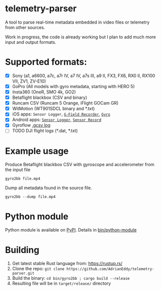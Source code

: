 # telemetry-parser
A tool to parse real-time metadata embedded in video files or telemetry from other sources.

Work in progress, the code is already working but I plan to add much more input and output formats.

# Supported formats:
- [x] Sony (a1, a6600, a7c, a7r IV, a7 IV, a7s III, a9 II, FX3, FX6, RX0 II, RX100 VII, ZV1, ZV-E10)
- [x] GoPro (All models with gyro metadata, starting with HERO 5)
- [x] Insta360 (OneR, SMO 4k, GO2)
- [x] Betaflight blackbox (CSV and binary)
- [x] Runcam CSV (Runcam 5 Orange, iFlight GOCam GR)
- [x] WitMotion (WT901SDCL binary and *.txt)
- [x] iOS apps: `Sensor Logger`, [`G-Field Recorder`](https://apps.apple.com/at/app/g-field-recorder/id1154585693), [`Gyro`](https://apps.apple.com/us/app/gyro-record-device-motion-data/id1161532981)
- [x] Android apps: [`Sensor Logger`](https://play.google.com/store/apps/details?id=com.kelvin.sensorapp&hl=de_AT&gl=US), [`Sensor Record`](https://play.google.com/store/apps/details?id=de.martingolpashin.sensor_record)
- [x] Gyroflow [.gcsv log](https://docs.gyroflow.xyz/logging/gcsv/)
- [ ] TODO DJI flight logs (*.dat, *.txt)

# Example usage
Produce Betaflight blackbox CSV with gyroscope and accelerometer from the input file
```
gyro2bb file.mp4
```
Dump all metadata found in the source file.
```
gyro2bb --dump file.mp4
```


# Python module
Python module is available on [PyPI](https://pypi.org/project/telemetry-parser/).
Details in [bin/python-module](https://github.com/AdrianEddy/telemetry-parser/tree/master/bin/python-module)


# Building
1. Get latest stable Rust language from: https://rustup.rs/
2. Clone the repo: `git clone https://github.com/AdrianEddy/telemetry-parser.git`
3. Build the binary: `cd bin/gyro2bb ; cargo build --release`
4. Resulting file will be in `target/release/` directory

